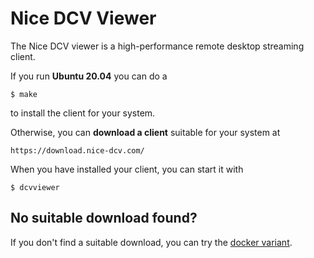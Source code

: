 # Nice DCV Viewer

The Nice DCV viewer is a high-performance remote desktop streaming client.

If you run **Ubuntu 20.04** you can do a

```
$ make
```

to install the client for your system.

Otherwise, you can **download a client** suitable for your system at

```
https://download.nice-dcv.com/
```

When you have installed your client, you can start it with

```
$ dcvviewer
```

## No suitable download found?

If you don't find a suitable download, you can try the [docker variant][1].

[1]: /gaming_rig/example/dcv/docker
